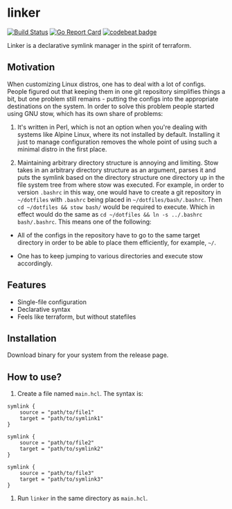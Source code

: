 # linker
[![Build Status](https://cloud.drone.io/api/badges/domust/linker/status.svg?ref=refs/heads/master)](https://cloud.drone.io/domust/linker)
[![Go Report Card](https://goreportcard.com/badge/domust/linker)](https://goreportcard.com/report/domust/linker)
[![codebeat badge](https://codebeat.co/badges/138238ba-db9d-4c8a-a10e-a4f121cbcc71)](https://codebeat.co/projects/github-com-domust-linker-master)

Linker is a declarative symlink manager in the spirit of terraform.

## Motivation

When customizing Linux distros, one has to deal with a lot of configs.
People figured out that keeping them in one git repository simplifies
things a bit, but one problem still remains - putting the configs into
the appropriate destinations on the system. In order to solve this
problem people started using GNU stow, which has its own share of problems:

1. It's written in Perl, which is not an option when you're dealing with
systems like Alpine Linux, where its not installed by default. Installing
it just to manage configuration removes the whole point of using such a
minimal distro in the first place.

1. Maintaining arbitrary directory structure is annoying and limiting.
Stow takes in an arbitrary directory structure as an argument, parses it
and puts the symlink based on the directory structure one directory up in
the file system tree from where stow was executed. For example, in order
to version `.bashrc` in this way, one would have to create a git repository
in `~/dotfiles` with `.bashrc` being placed in `~/dotfiles/bash/.bashrc`.
Then `cd ~/dotfiles && stow bash/` would be required to execute. Which
in effect would do the same as `cd ~/dotfiles && ln -s ../.bashrc bash/.bashrc`.
This means one of the following:

* All of the configs in the repository have to go to the same target directory
in order to be able to place them efficiently, for example, `~/`.

* One has to keep jumping to various directories and execute stow accordingly.

## Features

* Single-file configuration
* Declarative syntax
* Feels like terraform, but without statefiles

## Installation

Download binary for your system from the release page.

## How to use?

1. Create a file named `main.hcl`. The syntax is:

```hcl
symlink {
    source = "path/to/file1"
    target = "path/to/symlink1"
}

symlink {
    source = "path/to/file2"
    target = "path/to/symlink2"
}

symlink {
    source = "path/to/file3"
    target = "path/to/symlink3"
}
```

1. Run `linker` in the same directory as `main.hcl`.
